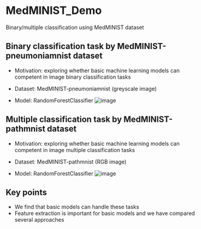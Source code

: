 # MedMINIST_Demo
Binary/multiple classification using MedMINIST dataset
## Binary classification task by MedMINIST-pneumoniamnist dataset
* Motivation: exploring whether basic machine learning models can competent in image binary classification tasks

* Dataset: MedMINIST-pneumoniamnist (greyscale image)

* Model: RandomForestClassifier
![image](https://github.com/ZhuoZHI-UCL/MedMINIST_Demo/assets/101659814/bb751664-87d4-44c8-80a2-d97b9c61430a)


## Multiple classification task by MedMINIST-pathmnist dataset
* Motivation: exploring whether basic machine learning models can competent in image multiple classification tasks

* Dataset: MedMINIST-pathmnist (RGB image)

* Model: RandomForestClassifier
![image](https://github.com/ZhuoZHI-UCL/MedMINIST_Demo/assets/101659814/603eca2f-c246-425b-9b5e-0e719783acf9)

## Key points
* We find that basic models can handle these tasks
* Feature extraction is important for basic models and we have compared several approaches
